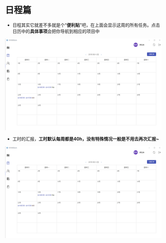# 日程篇

* 日程其实它就差不多就是个“**便利贴**”吧，在上面会显示这周的所有任务。点击日历中的**具体事项**会把你导航到相应的项目中

![](/assets/日程.gif)

* 工时的汇报，**工时默认每周都是40h，没有特殊情况一般是不用去再次汇报~**

![](/assets/汇报工时.gif)

